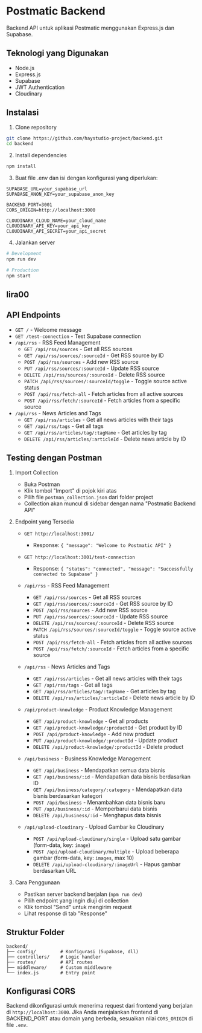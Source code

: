 # Postmatic Backend

Backend API untuk aplikasi Postmatic menggunakan Express.js dan Supabase.

## Teknologi yang Digunakan

- Node.js
- Express.js
- Supabase
- JWT Authentication
- Cloudinary

## Instalasi

1. Clone repository
```bash
git clone https://github.com/haystudio-project/backend.git
cd backend
```

2. Install dependencies
```bash
npm install
```

3. Buat file .env dan isi dengan konfigurasi yang diperlukan:
```env
SUPABASE_URL=your_supabase_url
SUPABASE_ANON_KEY=your_supabase_anon_key

BACKEND_PORT=3001
CORS_ORIGIN=http://localhost:3000

CLOUDINARY_CLOUD_NAME=your_cloud_name
CLOUDINARY_API_KEY=your_api_key
CLOUDINARY_API_SECRET=your_api_secret
```

4. Jalankan server
```bash
# Development
npm run dev

# Production
npm start
```
## lira00
## API Endpoints

- `GET /` - Welcome message
- `GET /test-connection` - Test Supabase connection
- `/api/rss` - RSS Feed Management
  - `GET /api/rss/sources` - Get all RSS sources
  - `GET /api/rss/sources/:sourceId` - Get RSS source by ID
  - `POST /api/rss/sources` - Add new RSS source
  - `PUT /api/rss/sources/:sourceId` - Update RSS source
  - `DELETE /api/rss/sources/:sourceId` - Delete RSS source
  - `PATCH /api/rss/sources/:sourceId/toggle` - Toggle source active status
  - `POST /api/rss/fetch-all` - Fetch articles from all active sources
  - `POST /api/rss/fetch/:sourceId` - Fetch articles from a specific source
- `/api/rss` - News Articles and Tags
  - `GET /api/rss/articles` - Get all news articles with their tags
  - `GET /api/rss/tags` - Get all tags
  - `GET /api/rss/articles/tag/:tagName` - Get articles by tag
  - `DELETE /api/rss/articles/:articleId` - Delete news article by ID

## Testing dengan Postman

1. Import Collection
   - Buka Postman
   - Klik tombol "Import" di pojok kiri atas
   - Pilih file `postman_collection.json` dari folder project
   - Collection akan muncul di sidebar dengan nama "Postmatic Backend API"

2. Endpoint yang Tersedia
   - `GET http://localhost:3001/`
     - Response: `{ "message": "Welcome to Postmatic API" }`
   
   - `GET http://localhost:3001/test-connection`
     - Response: `{ "status": "connected", "message": "Successfully connected to Supabase" }`

   - `/api/rss` - RSS Feed Management
     - `GET /api/rss/sources` - Get all RSS sources
     - `GET /api/rss/sources/:sourceId` - Get RSS source by ID
     - `POST /api/rss/sources` - Add new RSS source
     - `PUT /api/rss/sources/:sourceId` - Update RSS source
     - `DELETE /api/rss/sources/:sourceId` - Delete RSS source
     - `PATCH /api/rss/sources/:sourceId/toggle` - Toggle source active status
     - `POST /api/rss/fetch-all` - Fetch articles from all active sources
     - `POST /api/rss/fetch/:sourceId` - Fetch articles from a specific source
   - `/api/rss` - News Articles and Tags
     - `GET /api/rss/articles` - Get all news articles with their tags
     - `GET /api/rss/tags` - Get all tags
     - `GET /api/rss/articles/tag/:tagName` - Get articles by tag
     - `DELETE /api/rss/articles/:articleId` - Delete news article by ID
   - `/api/product-knowledge` - Product Knowledge Management
      - `GET /api/product-knowledge` - Get all products
      - `GET /api/product-knowledge/:productId` - Get product by ID
      - `POST /api/product-knowledge` - Add new product
      - `PUT /api/product-knowledge/:productId` - Update product
      - `DELETE /api/product-knowledge/:productId` - Delete product
   - `/api/business` - Business Knowledge Management
      - `GET /api/business` - Mendapatkan semua data bisnis
      - `GET /api/business/:id` - Mendapatkan data bisnis berdasarkan ID
      - `GET /api/business/category/:category` - Mendapatkan data bisnis berdasarkan kategori
      - `POST /api/business` - Menambahkan data bisnis baru
      - `PUT /api/business/:id` - Memperbarui data bisnis
      - `DELETE /api/business/:id` - Menghapus data bisnis
    - `/api/upload-cloudinary` - Upload Gambar ke Cloudinary
      - `POST /api/upload-cloudinary/single` - Upload satu gambar (form-data, key: `image`)
      - `POST /api/upload-cloudinary/multiple` - Upload beberapa gambar (form-data, key: `images`, max 10)
      - `DELETE /api/upload-cloudinary/:imageUrl` - Hapus gambar berdasarkan URL

3. Cara Penggunaan
   - Pastikan server backend berjalan (`npm run dev`)
   - Pilih endpoint yang ingin diuji di collection
   - Klik tombol "Send" untuk mengirim request
   - Lihat response di tab "Response"

## Struktur Folder

```
backend/
├── config/         # Konfigurasi (Supabase, dll)
├── controllers/    # Logic handler
├── routes/         # API routes
├── middleware/     # Custom middleware
└── index.js        # Entry point
``` 

## Konfigurasi CORS

Backend dikonfigurasi untuk menerima request dari frontend yang berjalan di `http://localhost:3000`. Jika Anda menjalankan frontend di BACKEND_PORT atau domain yang berbeda, sesuaikan nilai `CORS_ORIGIN` di file `.env`.

